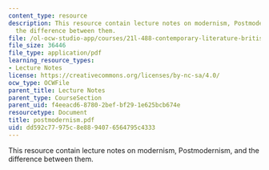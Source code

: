 ```yaml
---
content_type: resource
description: This resource contain lecture notes on modernism, Postmodernism, and
  the difference between them.
file: /ol-ocw-studio-app/courses/21l-488-contemporary-literature-british-novels-now-spring-2007/dd592c77975c8e8894076564795c4333_postmodernism.pdf
file_size: 36446
file_type: application/pdf
learning_resource_types:
- Lecture Notes
license: https://creativecommons.org/licenses/by-nc-sa/4.0/
ocw_type: OCWFile
parent_title: Lecture Notes
parent_type: CourseSection
parent_uid: f4eeacd6-8780-2bef-bf29-1e625bcb674e
resourcetype: Document
title: postmodernism.pdf
uid: dd592c77-975c-8e88-9407-6564795c4333
---
```

This resource contain lecture notes on modernism, Postmodernism, and the difference between them.